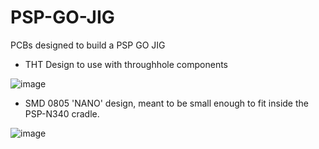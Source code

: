 # PSP-GO-JIG
PCBs designed to build a PSP GO JIG


* THT Design to use with throughhole components


![image](https://github.com/mathieulh/PSP-GO-JIG/assets/203427/fb8ee394-c2b2-4e67-93dd-3937f98b8e2d)



* SMD 0805 'NANO' design, meant to be small enough to fit inside the PSP-N340 cradle.


![image](https://github.com/mathieulh/PSP-GO-JIG/assets/203427/1b72bf90-e0c9-4bc1-8a4c-22b07630dcc1)

